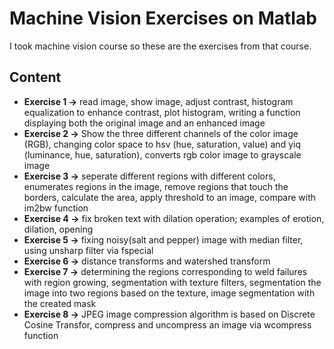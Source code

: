 
# Machine Vision Exercises on Matlab

I took machine vision course so these are the exercises from that course.



## Content

- **Exercise 1 ->** read image, show image, adjust contrast, histogram equalization to enhance contrast, plot histogram, writing a function displaying both the original image and an enhanced image
- **Exercise 2 ->** Show the three different channels of the color image (RGB), changing color space to hsv (hue, saturation, value) and yiq (luminance, hue, saturation), converts rgb color image to grayscale image
- **Exercise 3 ->** seperate different regions with different colors, enumerates regions in the image, remove regions that touch the borders, calculate the area, apply threshold to an image, compare with im2bw function
- **Exercise 4 ->** fix broken text with dilation operation; examples of erotion, dilation, opening 
- **Exercise 5 ->** fixing noisy(salt and pepper) image with median filter, using unsharp filter via fspecial
- **Exercise 6 ->** distance transforms and watershed transform
- **Exercise 7 ->** determining the regions corresponding to weld failures with region growing, segmentation with texture filters, segmentation the image into two regions based on the texture, image segmentation with the created mask
- **Exercise 8 ->** JPEG image compression algorithm is based on Discrete Cosine Transfor, compress and uncompress an image via wcompress function
